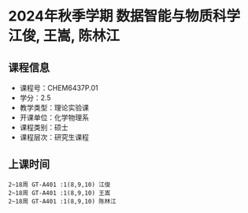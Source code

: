 # 2024年秋季学期 数据智能与物质科学 江俊, 王嵩, 陈林江






## 课程信息

- 课程号：CHEM6437P.01
- 学分：2.5
- 教学类型：理论实验课
- 开课单位：化学物理系
- 课程类别：硕士
- 课程层次：研究生课程

## 上课时间

```
2~18周 GT-A401 :1(8,9,10) 江俊
2~18周 GT-A401 :1(8,9,10) 王嵩
2~18周 GT-A401 :1(8,9,10) 陈林江
```

